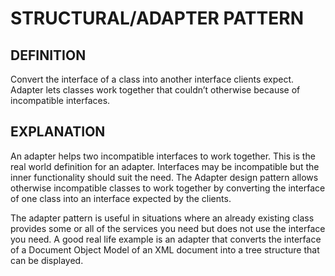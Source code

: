 # STRUCTURAL/ADAPTER PATTERN

## DEFINITION

Convert the interface of a class into another interface clients expect. Adapter
lets classes work together that couldn’t otherwise because of incompatible
interfaces.

## EXPLANATION

An adapter helps two incompatible interfaces to work together. This is the real
world definition for an adapter. Interfaces may be incompatible but the inner
functionality should suit the need. The Adapter design pattern allows otherwise
incompatible classes to work together by converting the interface of one class
into an interface expected by the clients.

The adapter pattern is useful in situations where an already existing class
provides some or all of the services you need but does not use the interface you
need. A good real life example is an adapter that converts the interface of a
Document Object Model of an XML document into a tree structure that can be
displayed.
